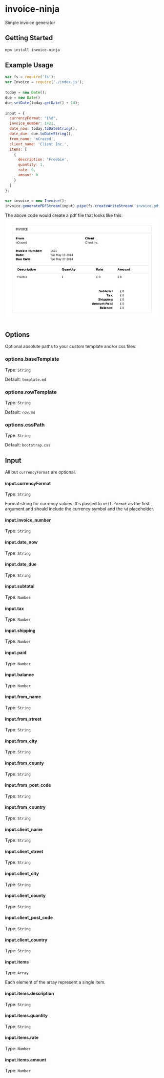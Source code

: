 invoice-ninja
=============

Simple invoice generator

Getting Started
---------------
```bash
npm install invoice-ninja
```

Example Usage
-------------
```js
var fs = require('fs');
var Invoice = require('./index.js');

today = new Date();
due = new Date()
due.setDate(today.getDate() + 14);

input = {
  currencyFormat: "£%d",
  invoice_number: 1421,
  date_now: today.toDateString(),
  date_due: due.toDateString(),
  from_name: 'nCrazed',
  client_name: 'Client Inc.',
  items: [
    {
      description: 'Freebie',
      quantity: 1,
      rate: 0,
      amount: 0
    }
  ]
};

var invoice = new Invoice();
invoice.generatePDFStream(input).pipe(fs.createWriteStream('invoice.pdf'));
```

The above code would create a pdf file that looks like this:
![Example result](example.png)

Options
-------

Optional absolute paths to your custom template and/or css files.

### options.baseTemplate
Type: `String`

Default: `template.md`

### options.rowTemplate
Type: `String`

Default: `row.md`

### options.cssPath
Type: `String`

Default: `bootstrap.css`

Input
-----

All but `currencyFormat` are optional.

#### input.currencyFormat
Type: `String`

Format string for currency values.
It's passed to `util.format` as the first argument and should include 
the currency symbol and the `%d` placeholder.

#### input.invoice_number
Type: `String`

#### input.date_now
Type: `String`

#### input.date_due
Type: `String`

#### input.subtotal
Type: `Number`

#### input.tax
Type: `Number`

#### input.shipping
Type: `Number`

#### input.paid
Type: `Number`

#### input.balance
Type: `Number`

#### input.from_name
Type: `String`

#### input.from_street
Type: `String`

#### input.from_city
Type: `String`

#### input.from_county
Type: `String`

#### input.from_post_code
Type: `String`

#### input.from_country
Type: `String`

#### input.client_name
Type: `String`

#### input.client_street
Type: `String`

#### input.client_city
Type: `String`

#### input.client_county
Type: `String`

#### input.client_post_code
Type: `String`

#### input.client_country
Type: `String`

#### input.items
Type: `Array`

Each element of the array represent a single item.

#### input.items.description
Type: `String`

#### input.items.quantity
Type: `String`

#### input.items.rate
Type: `Number`

#### input.items.amount
Type: `Number`

